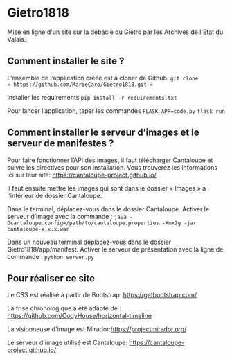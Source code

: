 # Gietro1818
Mise en ligne d'un site sur la débâcle du Giétro par les Archives de l'Etat du Valais.


## Comment installer le site ?

L’ensemble de l’application créée est à cloner de Github.
`git clone « https://github.com/MarieCaro/Gietro1818.git »`

Installer les requirements
`pip install -r requirements.txt`

Pour lancer l’application, taper les commandes
```FLASK_APP=code.py```
```flask run```

## Comment installer le serveur d’images et le serveur de manifestes ?

Pour faire fonctionner l’API des images, il faut télécharger Cantaloupe et suivre les directives pour son installation. Vous trouverez les informations ici sur leur site: https://cantaloupe-project.github.io/

Il faut ensuite mettre les images qui sont dans le dossier « Images » à l’intérieur de dossier Cantaloupe.

Dans le terminal, déplacez-vous dans le dossier Cantaloupe.
Activer le serveur d’image avec la commande :
`java -Dcantaloupe.config=/path/to/cantaloupe.properties -Xmx2g -jar cantaloupe-x.x.x.war`

Dans un nouveau terminal déplacez-vous dans le dossier Gietro1818/app/manifest.
Activer le serveur de présentation avec la ligne de commande :
`python server.py`

## Pour réaliser ce site

Le CSS est réalisé à partir de Bootstrap: https://getbootstrap.com/

La frise chronologique a été adapté de : https://github.com/CodyHouse/horizontal-timeline

La visionneuse d'image est Mirador:https://projectmirador.org/

Le serveur d'image utilisé est Cantaloupe: https://cantaloupe-project.github.io/

